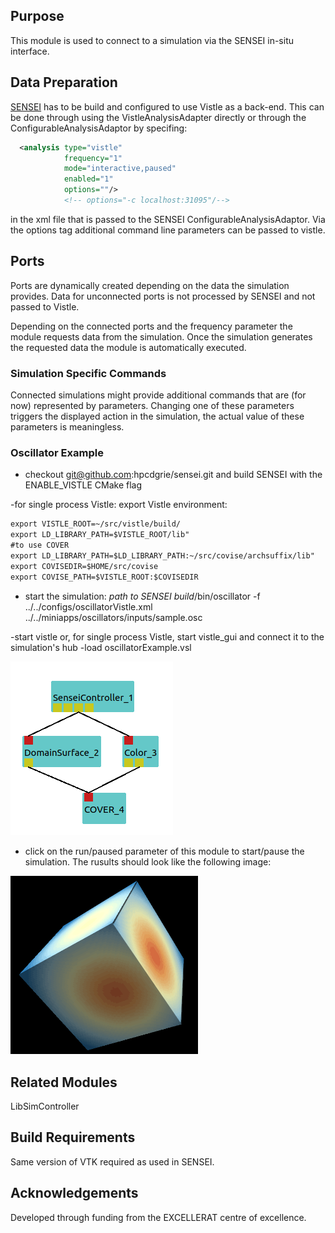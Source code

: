 [headline]:<>
## Purpose
This module is used to connect to a simulation via the SENSEI in-situ interface.


## Data Preparation
[SENSEI](https://github.com/hpcdgrie/sensei) has to be build and configured to use Vistle as a back-end.
This can be done through using the VistleAnalysisAdapter directly or through the ConfigurableAnalysisAdaptor
by specifing:
```xml
  <analysis type="vistle"
            frequency="1"
            mode="interactive,paused"
            enabled="1"
            options=""/>
            <!-- options="-c localhost:31095"/-->

``` 
in the xml file that is passed to the SENSEI ConfigurableAnalysisAdaptor. Via the options tag additional command line parameters can be passed to vistle. 

## Ports

[moduleHtml]:<>

Ports are dynamically created depending on the data the simulation provides. Data for unconnected ports
is not processed by SENSEI and not passed to Vistle.

[parameters]:<>

Depending on the connected ports and the frequency parameter the module requests data from the simulation.
Once the simulation generates the requested data the module is automatically executed.

### Simulation Specific Commands
Connected simulations might provide additional commands that are (for now) represented by parameters. Changing one of these parameters triggers the displayed action in the simulation, the actual value of these parameters is meaningless.

### Oscillator Example 
- checkout git@github.com:hpcdgrie/sensei.git and build SENSEI with the ENABLE_VISTLE CMake flag

-for single process Vistle: export Vistle environment:
```xml
export VISTLE_ROOT=~/src/vistle/build/
export LD_LIBRARY_PATH=$VISTLE_ROOT/lib"
#to use COVER
export LD_LIBRARY_PATH=$LD_LIBRARY_PATH:~/src/covise/archsuffix/lib"
export COVISEDIR=$HOME/src/covise
export COVISE_PATH=$VISTLE_ROOT:$COVISEDIR
```

- start the simulation: *path to SENSEI build*/bin/oscillator -f ../../configs/oscillatorVistle.xml ../../miniapps/oscillators/inputs/sample.osc

-start vistle or, for single process Vistle, start vistle_gui and connect it to the simulation's hub
-load oscillatorExample.vsl

![](OscillatorNet.png)

- click on the run/paused parameter of this module to start/pause the simulation. The rusults should look like the following image:

<img src="OscillatorResult.png" alt="dice" style="width:300px;"/>

## Related Modules
LibSimController

## Build Requirements
Same version of VTK required as used in SENSEI.


## Acknowledgements
Developed through funding from the EXCELLERAT centre of excellence.

